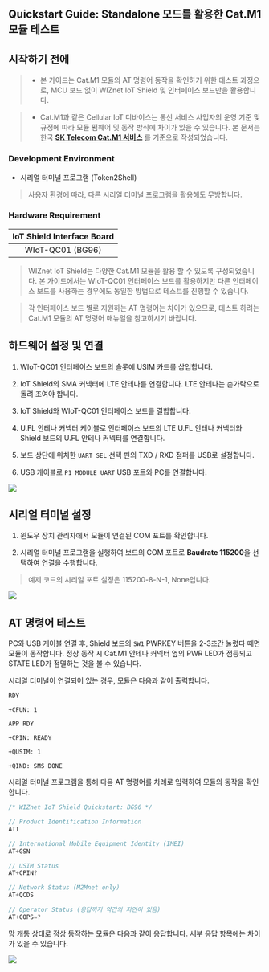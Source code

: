 Quickstart Guide: Standalone 모드를 활용한 Cat.M1 모듈 테스트
---
## 시작하기 전에

> * 본 가이드는 Cat.M1 모듈의 AT 명령어 동작을 확인하기 위한 테스트 과정으로, MCU 보드 없이 WIZnet IoT Shield 및 인터페이스 보드만을 활용합니다.

> * Cat.M1과 같은 Cellular IoT 디바이스는 통신 서비스 사업자의 운영 기준 및 규정에 따라 모듈 펌웨어 및 동작 방식에 차이가 있을 수 있습니다. 본 문서는 한국 **[SK Telecom Cat.M1 서비스][skt-iot-portal]** 를 기준으로 작성되었습니다.


### Development Environment
* 시리얼 터미널 프로그램 (Token2Shell)
> 사용자 환경에 따라, 다른 시리얼 터미널 프로그램을 활용해도 무방합니다.

### Hardware Requirement

| IoT Shield Interface Board |
|:--------:|
| WIoT-QC01 (BG96) |

> WIZnet IoT Shield는 다양한 Cat.M1 모듈을 활용 할 수 있도록 구성되었습니다. 본 가이드에서는 WIoT-QC01 인터페이스 보드를 활용하지만 다른 인터페이스 보드를 사용하는 경우에도 동일한 방법으로 테스트를 진행할 수 있습니다.


> 각 인터페이스 보드 별로 지원하는 AT 명령어는 차이가 있으므로, 테스트 하려는 Cat.M1 모듈의 AT 명령어 매뉴얼을 참고하시기 바랍니다.

## 하드웨어 설정 및 연결

1. WIoT-QC01 인터페이스 보드의 슬롯에 USIM 카드를 삽입합니다.

2. IoT Shield의 SMA 커넥터에 LTE 안테나를 연결합니다. LTE 안테나는 손가락으로 돌려 조여야 합니다.

3. IoT Shield와 WIoT-QC01 인터페이스 보드를 결합합니다.

4. U.FL 안테나 커넥터 케이블로 인터페이스 보드의 LTE U.FL 안테나 커넥터와 Shield 보드의 U.FL 안테나 커넥터를 연결합니다.

3. 보드 상단에 위치한 `UART SEL` 선택 핀의 TXD / RXD 점퍼를 USB로 설정합니다.

4. USB 케이블로 `P1 MODULE UART` USB 포트와 PC를 연결합니다.

![][usb-port]


## 시리얼 터미널 설정

1. 윈도우 장치 관리자에서 모듈이 연결된 COM 포트를 확인합니다.

2. 시리얼 터미널 프로그램을 실행하여 보드의 COM 포트로 **Baudrate 115200**을 선택하여 연결을 수행합니다.


> 예제 코드의 시리얼 포트 설정은 115200-8-N-1, None입니다.

![][1]

## AT 명령어 테스트

PC와 USB 케이블 연결 후, Shield 보드의 `SW1` PWRKEY 버튼을 2-3초간 눌렀다 떼면 모듈이 동작합니다.
정상 동작 시 Cat.M1 안테나 커넥터 옆의 PWR LED가 점등되고 STATE LED가 점멸하는 것을 볼 수 있습니다.

시리얼 터미널이 연결되어 있는 경우, 모듈은 다음과 같이 출력합니다.
```shell
RDY

+CFUN: 1

APP RDY

+CPIN: READY

+QUSIM: 1

+QIND: SMS DONE
```



시리얼 터미널 프로그램을 통해 다음 AT 명령어를 차례로 입력하여 모듈의 동작을 확인합니다.
```cpp
/* WIZnet IoT Shield Quickstart: BG96 */

// Product Identification Information
ATI

// International Mobile Equipment Identity (IMEI)
AT+GSN

// USIM Status
AT+CPIN?

// Network Status (M2Mnet only)
AT+QCDS

// Operator Status (응답까지 약간의 지연이 있음)
AT+COPS=?
```

망 개통 상태로 정상 동작하는 모듈은 다음과 같이 응답합니다.
세부 응답 항목에는 차이가 있을 수 있습니다.

![][2]


[skt-iot-portal]: https://www.sktiot.com/iot/developer/guide/guide/catM1/menu_05/page_01

[usb-port]: ./imgs/wiot-shield-usbport.png
[1]: ./imgs/quickstartguide_standalone_mode-1.png
[2]: ./imgs/quickstartguide_standalone_mode-2.png
